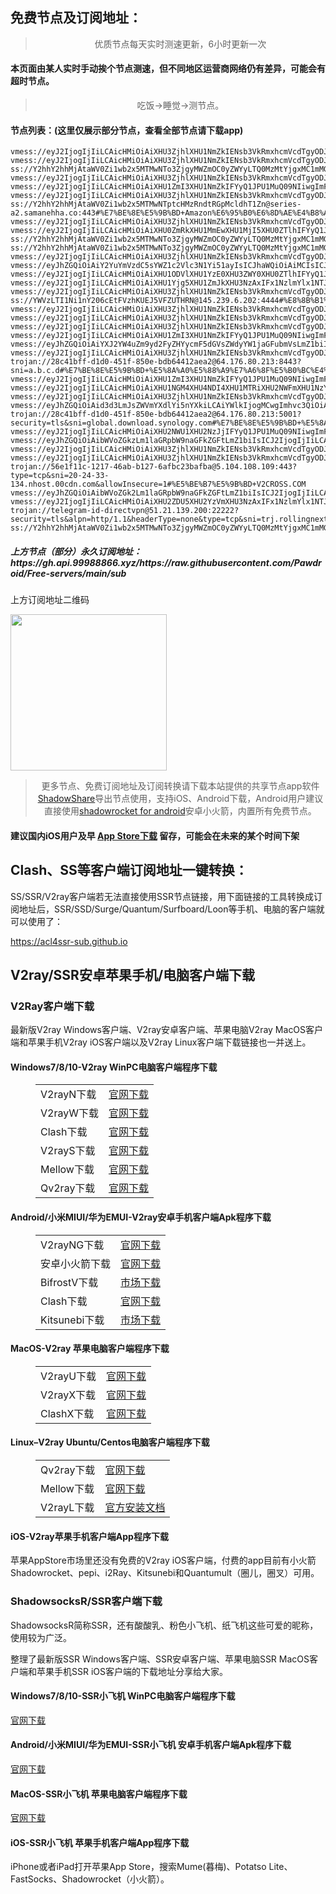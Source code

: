 
<h2>免费节点及订阅地址：</h2>
<blockquote>
<p style="text-align: center;">优质节点每天实时测速更新，6小时更新一次</p>
</blockquote>
<h4>本页面由某人实时手动挨个节点测速，但不同地区运营商网络仍有差异，可能会有超时节点。</h4>
<blockquote>
<p style="text-align: center;">吃饭->睡觉->测节点。</p>
</blockquote>
<h4>节点列表：(这里仅展示部分节点，查看全部节点请下载app)</h4>

```vmess://eyJhZGQiOiAiZGwzLmRvdXNoaW1lbmcuY29tIiwgImFpZCI6ICIwIiwgImFscG4iOiAiIiwgImZwIjogIiIsICJob3N0IjogImNmLWRlOS5kb3VzaGltZW5nLmNvbSIsICJpZCI6ICI5OTMzY2EyYS01ZTZkLTQ1MmItOGVmMS0wOTdiY2QzMWI4M2YiLCAibmV0IjogIndzIiwgInBhdGgiOiAiL2FzZGFzIiwgInBvcnQiOiAiMjA4MiIsICJwcyI6ICJcdTdmOGVcdTU2ZmQgQ2xvdWRGbGFyZVx1ODI4Mlx1NzBiOSIsICJzY3kiOiAiYXV0byIsICJzbmkiOiAiIiwgInRscyI6ICIiLCAidHlwZSI6ICIiLCAidiI6ICIyIn0=
vmess://eyJ2IjogIjIiLCAicHMiOiAiXHU3ZjhlXHU1NmZkIENsb3VkRmxhcmVcdTgyODJcdTcwYjkiLCAiYWRkIjogImtreXgueXlkc2lpLmNvbSIsICJwb3J0IjogIjgwIiwgInR5cGUiOiAibm9uZSIsICJpZCI6ICIyYjBjNTk5Ni0yMTZmLTQ5MzMtOWFlZC05MjQ1OGZmNDk4OGYiLCAiYWlkIjogIjAiLCAibmV0IjogIndzIiwgInBhdGgiOiAiLyIsICJob3N0IjogIm9paWN0dy55eWRzaWkuY29tIiwgInRscyI6ICIifQ==
vmess://eyJ2IjogIjIiLCAicHMiOiAiXHU3ZjhlXHU1NmZkIENsb3VkRmxhcmVcdTgyODJcdTcwYjkiLCAiYWRkIjogImFydmFuY2xvdWQxNC5mb3J3YXJkdjJyYXl0ZWxlZ3JhbWNoYW5uZWwuZnVuIiwgInBvcnQiOiA4ODgwLCAiYWlkIjogMCwgInNjeSI6ICJhdXRvIiwgIm5ldCI6ICJ3cyIsICJ0eXBlIjogIm5vbmUiLCAidGxzIjogIiIsICJpZCI6ICJhZjI1MWU2ZS02OWQ4LTQ5ZDAtODE0NC03N2JhMDI4NGEwZGMiLCAicGF0aCI6ICIvQGZvcndhcmR2MnJheSJ9
ss://Y2hhY2hhMjAtaWV0Zi1wb2x5MTMwNTo3ZjgyMWZmOC0yZWYyLTQ0MzMtYjgxMC1mMGNlNzdmZDU0OTE=@service.ouluyun9803.com:20003#%E5%B9%BF%E4%B8%9C%E7%9C%81%E5%B9%BF%E5%B7%9E%E5%B8%82+%E7%A7%BB%E5%8A%A8
vmess://eyJ2IjogIjIiLCAicHMiOiAiXHU3ZjhlXHU1NmZkIENsb3VkRmxhcmVcdTgyODJcdTcwYjkiLCAiYWRkIjogImEzLmJjYm90LmluIiwgInBvcnQiOiA4ODgwLCAiaWQiOiAiY2U5YWFkYzgtOGM2ZS00ODY3LWQyNDctOWE4NGI0NjlhYzI3IiwgImFpZCI6IDAsICJzY3kiOiAiYXV0byIsICJuZXQiOiAid3MiLCAiaG9zdCI6ICJhMy5iY2JvdC5pbiIsICJwYXRoIjogIi8iLCAidGxzIjogIiJ9
vmess://eyJ2IjogIjIiLCAicHMiOiAiXHU1ZmI3XHU1NmZkIFYyQ1JPU1MuQ09NIiwgImFkZCI6ICI5Mi4yMjMuMTE4LjE1IiwgInBvcnQiOiA0NDMsICJpZCI6ICJlY2JhNWIzMy1mNzY4LTRkOGEtYjAwNC1iMjllOGU1YzY3NmYiLCAiYWlkIjogMCwgInNjeSI6ICJhdXRvIiwgIm5ldCI6ICJ3cyIsICJob3N0IjogInNhemdhci5zZXJ2ZWlyYy5jb20iLCAicGF0aCI6ICIvQGZvcndhcmR2MnJheSIsICJ0bHMiOiAidGxzIn0=
vmess://eyJ2IjogIjIiLCAicHMiOiAiXHU3ZjhlXHU1NmZkIENsb3VkRmxhcmVcdTgyODJcdTcwYjkiLCAiYWRkIjogIm1laGRpLmZvcndhcmR2MnJheXRlbGVncmFtY2hhbm5lbC5mdW4iLCAicG9ydCI6IDg4ODAsICJhaWQiOiAwLCAic2N5IjogImF1dG8iLCAibmV0IjogIndzIiwgInR5cGUiOiAibm9uZSIsICJ0bHMiOiAiIiwgImlkIjogImFmMjUxZTZlLTY5ZDgtNDlkMC04MTQ0LTc3YmEwMjg0YTBkYyIsICJwYXRoIjogIi9AZm9yd2FyZHYycmF5In0=
ss://Y2hhY2hhMjAtaWV0Zi1wb2x5MTMwNTptcHMzRndtRGpMcldhT1Zn@series-a2.samanehha.co:443#%E7%BE%8E%E5%9B%BD+Amazon%E6%95%B0%E6%8D%AE%E4%B8%AD%E5%BF%83
vmess://eyJ2IjogIjIiLCAicHMiOiAiXHU3ZjhlXHU1NmZkIENsb3VkRmxhcmVcdTgyODJcdTcwYjkiLCAiYWRkIjogImFydmFuLmZvcndhcmR2MnJheXRlbGVncmFtY2hhbm5lbC5mdW4iLCAicG9ydCI6IDg4ODAsICJhaWQiOiAwLCAic2N5IjogImF1dG8iLCAibmV0IjogIndzIiwgInR5cGUiOiAibm9uZSIsICJ0bHMiOiAiIiwgImlkIjogImFmMjUxZTZlLTY5ZDgtNDlkMC04MTQ0LTc3YmEwMjg0YTBkYyIsICJwYXRoIjogIi9AZm9yd2FyZHYycmF5In0=
vmess://eyJ2IjogIjIiLCAicHMiOiAiXHU0ZmRkXHU1MmEwXHU1MjI5XHU0ZTlhIFYyQ1JPU1MuQ09NIiwgImFkZCI6ICI5My4xMjMuMTcuMTQwIiwgInBvcnQiOiA0NDMsICJpZCI6ICIxNGJiOTI3Zi1hNGVjLTRkZTctOTBmYi0zODhjMWY2OWRiYzEiLCAiYWlkIjogMCwgInNjeSI6ICJhdXRvIiwgIm5ldCI6ICJ3cyIsICJob3N0IjogInNhemdhcjIyLnphcHRvLm9yZyIsICJwYXRoIjogIi9AZm9yd2FyZHYycmF5IiwgInRscyI6ICJ0bHMifQ==
ss://Y2hhY2hhMjAtaWV0Zi1wb2x5MTMwNTo3ZjgyMWZmOC0yZWYyLTQ0MzMtYjgxMC1mMGNlNzdmZDU0OTE=@service.ouluyun9803.com:50002#%E5%B9%BF%E4%B8%9C%E7%9C%81%E5%B9%BF%E5%B7%9E%E5%B8%82+%E7%A7%BB%E5%8A%A8
ss://Y2hhY2hhMjAtaWV0Zi1wb2x5MTMwNTo3ZjgyMWZmOC0yZWYyLTQ0MzMtYjgxMC1mMGNlNzdmZDU0OTE=@service.ouluyun9803.com:20005#%E5%B9%BF%E4%B8%9C%E7%9C%81%E5%B9%BF%E5%B7%9E%E5%B8%82+%E7%A7%BB%E5%8A%A8
vmess://eyJ2IjogIjIiLCAicHMiOiAiXHU3ZjhlXHU1NmZkIENsb3VkRmxhcmVcdTgyODJcdTcwYjkiLCAiYWRkIjogIjEwNC4xNy4yLjE4MyIsICJwb3J0IjogIjgwIiwgImlkIjogImYyNTZhM2FlLTBmODUtNGExZC1kMGNkLTJkMGI0YjczZjRmMSIsICJhaWQiOiAiMCIsICJzY3kiOiAiYXV0byIsICJuZXQiOiAid3MiLCAidHlwZSI6ICJub25lIiwgImhvc3QiOiAidjNyYTNkby53YWtldXB0aW1lcmFwLnNob3AiLCAicGF0aCI6ICIvIiwgInRscyI6ICIiLCAic25pIjogIiIsICJhbHBuIjogIiJ9
vmess://eyJhZGQiOiAiY2YuYmVzdC5sYWZ1c2Vlc3N1Yi51ayIsICJhaWQiOiAiMCIsICJhbHBuIjogIiIsICJmcCI6ICIiLCAiaG9zdCI6ICJ1cy5sYWZ1c2Vlc3N1Yi51ayIsICJpZCI6ICIwYTRkZWZkZC05MjRkLTQ3ODEtOWQ5NS1mZjA1YzI4ODYwZTQiLCAibmV0IjogIndzIiwgInBhdGgiOiAiL2xhZnVzZWVzIiwgInBvcnQiOiAiNDQzIiwgInBzIjogIlx1N2Y4ZVx1NTZmZCBDbG91ZEZsYXJlXHU4MjgyXHU3MGI5IiwgInNjeSI6ICJhdXRvIiwgInNuaSI6ICJ1cy5sYWZ1c2Vlc3N1Yi51ayIsICJ0bHMiOiAidGxzIiwgInR5cGUiOiAiIiwgInYiOiAiMiJ9
vmess://eyJ2IjogIjIiLCAicHMiOiAiXHU1ODVlXHU1YzE0XHU3ZWY0XHU0ZTlhIFYyQ1JPU1MuQ09NIiwgImFkZCI6ICI4OS4yMy44Ni4xODkiLCAicG9ydCI6ICI1OTQ5MiIsICJ0eXBlIjogIm5vbmUiLCAiaWQiOiAiM2NkMWEyZjAtNDk5Zi00ZWIwLTg2MmEtY2RkMGVjZDgyMWM3IiwgImFpZCI6ICIwIiwgIm5ldCI6ICJ3cyIsICJwYXRoIjogIi9pbXpjYyIsICJob3N0IjogImRtLmltemNjLmNvbSIsICJ0bHMiOiAiIn0=
vmess://eyJ2IjogIjIiLCAicHMiOiAiXHU1Yjg5XHU1ZmJkXHU3NzAxIFx1NzlmYlx1NTJhOFx1NjU3MFx1NjM2ZVx1NGUwYVx1N2Y1MVx1NTE2Y1x1NTE3MVx1NTFmYVx1NTNlMyIsICJhZGQiOiAiMTEyLjI4LjIwOC4xNSIsICJwb3J0IjogIjUzMzAwIiwgImFpZCI6IDY0LCAic2N5IjogImF1dG8iLCAibmV0IjogInRjcCIsICJ0eXBlIjogIm5vbmUiLCAidGxzIjogIiIsICJpZCI6ICI0MTgwNDhhZi1hMjkzLTRiOTktOWIwYy05OGNhMzU4MGRkMjQiLCAic25pIjogIiJ9
vmess://eyJ2IjogIjIiLCAicHMiOiAiXHU3ZjhlXHU1NmZkIENsb3VkRmxhcmVcdTgyODJcdTcwYjkiLCAiYWRkIjogIm1laGRpLmZvcndhcmR2MnJheXRlbGVncmFtY2hhbm5lbC5mdW4iLCAicG9ydCI6IDIwODIsICJhaWQiOiAwLCAic2N5IjogImF1dG8iLCAibmV0IjogIndzIiwgInR5cGUiOiAibm9uZSIsICJ0bHMiOiAiIiwgImlkIjogImI3YmQwZWRjLTE5YzctNDdmNi1iMmRhLTk3M2Y1NDQ0OTM1NyIsICJwYXRoIjogIi9AZm9yd2FyZHYycmF5In0=
ss://YWVzLTI1Ni1nY206cEtFVzhKUEJ5VFZUTHRN@145.239.6.202:4444#%E8%8B%B1%E5%9B%BD+V2CROSS.COM
vmess://eyJ2IjogIjIiLCAicHMiOiAiXHU3ZjhlXHU1NmZkIENsb3VkRmxhcmVcdTgyODJcdTcwYjkiLCAiYWRkIjogImdsYXNjby5meC10cmFkZXIuc2hvcCIsICJwb3J0IjogODAsICJpZCI6ICJmMjU2YTNhZS0wZjg1LTRhMWQtZDBjZC0yZDBiNGI3M2Y0ZjEiLCAiYWlkIjogMCwgInNjeSI6ICJhdXRvIiwgIm5ldCI6ICJ3cyIsICJob3N0IjogInYzcmEzZG8ud2FrZXVwdGltZXJhcC5zaG9wIiwgInBhdGgiOiAiLyIsICJ0bHMiOiAiIn0=
vmess://eyJ2IjogIjIiLCAicHMiOiAiXHU3ZjhlXHU1NmZkIENsb3VkRmxhcmVcdTgyODJcdTcwYjkiLCAiYWRkIjogIjEwNC4xNy4yLjE4MyIsICJwb3J0IjogIjgwIiwgInR5cGUiOiAibm9uZSIsICJpZCI6ICJmMjU2YTNhZS0wZjg1LTRhMWQtZDBjZC0yZDBiNGI3M2Y0ZjEiLCAiYWlkIjogIjAiLCAibmV0IjogIndzIiwgInBhdGgiOiAiLyIsICJob3N0IjogInYzcmEzZG8ud2FrZXVwdGltZXJhcC5zaG9wIiwgInRscyI6ICIifQ==
vmess://eyJ2IjogIjIiLCAicHMiOiAiXHU3ZjhlXHU1NmZkIENsb3VkRmxhcmVcdTgyODJcdTcwYjkiLCAiYWRkIjogIm1laGRpLmZvcndhcmR2MnJheXRlbGVncmFtY2hhbm5lbC5mdW4iLCAicG9ydCI6IDIwODYsICJhaWQiOiAwLCAic2N5IjogImF1dG8iLCAibmV0IjogIndzIiwgInR5cGUiOiAibm9uZSIsICJ0bHMiOiAiIiwgImlkIjogImU4ZDljM2NmLTRkZjgtNGIwMi1hMDExLTg1YTQyY2E2MDY5YSIsICJwYXRoIjogIi9AZm9yd2FyZHYycmF5In0=
vmess://eyJ2IjogIjIiLCAicHMiOiAiXHU1ZmI3XHU1NmZkIFYyQ1JPU1MuQ09NIiwgImFkZCI6ICI5Mi4yMjMuMTI0LjM0IiwgInBvcnQiOiA0NDMsICJpZCI6ICI4ZGJkM2RiMy1jNTMwLTRlYzAtYTkyOS1iZTRkYTUzNWY2NjMiLCAiYWlkIjogMCwgInNjeSI6ICJhdXRvIiwgIm5ldCI6ICJ3cyIsICJob3N0IjogInNvZnQ5OS5nb3RkbnMuY2giLCAicGF0aCI6ICIvQGZvcndhcmR2MnJheSIsICJ0bHMiOiAidGxzIn0=
vmess://eyJhZGQiOiAiYXJ2YW4uZm9yd2FyZHYycmF5dGVsZWdyYW1jaGFubmVsLmZ1biIsICJ2IjogIjIiLCAicHMiOiAiXHU3ZjhlXHU1NmZkIENsb3VkRmxhcmVcdTgyODJcdTcwYjkiLCAicG9ydCI6IDIwOTUsICJpZCI6ICI3MDNkODgzNS05OTczLTQzNTQtYWQ2My05MzZiOGU3OTcxMDYiLCAiYWlkIjogIjAiLCAibmV0IjogIndzIiwgInR5cGUiOiAiIiwgImhvc3QiOiAiIiwgInBhdGgiOiAiL0Bmb3J3YXJkdjJyYXkiLCAidGxzIjogIiJ9
vmess://eyJ2IjogIjIiLCAicHMiOiAiXHU3ZjhlXHU1NmZkIENsb3VkRmxhcmVcdTgyODJcdTcwYjkiLCAiYWRkIjogImFydmFuY2xvdWQxNi5mb3J3YXJkdjJyYXl0ZWxlZ3JhbWNoYW5uZWwuZnVuIiwgInBvcnQiOiA4MDgwLCAiYWlkIjogMCwgInNjeSI6ICJhdXRvIiwgIm5ldCI6ICJ3cyIsICJ0eXBlIjogIm5vbmUiLCAidGxzIjogIiIsICJpZCI6ICIzNmU0NDlkYi1hM2ExLTQ1NmMtYTU3OS0wNjk1ZGY5Nzk2ODIiLCAicGF0aCI6ICIvQGZvcndhcmR2MnJheSJ9
trojan://28c41bff-d1d0-451f-850e-bdb64412aea2@64.176.80.213:8443?sni=a.b.c.d#%E7%BE%8E%E5%9B%BD+%E5%8A%A0%E5%88%A9%E7%A6%8F%E5%B0%BC%E4%BA%9A
vmess://eyJ2IjogIjIiLCAicHMiOiAiXHU1ZmI3XHU1NmZkIFYyQ1JPU1MuQ09NIiwgImFkZCI6ICI5Mi4yMjMuMTI0LjQ0IiwgInBvcnQiOiA0NDMsICJhaWQiOiAwLCAic2N5IjogImF1dG8iLCAibmV0IjogIndzIiwgInR5cGUiOiAibm9uZSIsICJ0bHMiOiAidGxzIiwgImlkIjogImVjYmE1YjMzLWY3NjgtNGQ4YS1iMDA0LWIyOWU4ZTVjNjc2ZiIsICJob3N0IjogInNhemdhci5zZXJ2ZWlyYy5jb20iLCAicGF0aCI6ICIvQGZvcndhcmR2MnJheSJ9
vmess://eyJ2IjogIjIiLCAicHMiOiAiXHU1NGM4XHU4NDI4XHU1MTRiXHU2NWFmXHU1NzY2IFYyQ1JPU1MuQ09NIiwgImFkZCI6ICI5Mi40Ni4xMDguMTA2IiwgInBvcnQiOiA4MCwgImlkIjogIjM2OGVlODQzLWQyYTMtNDI1Yy1iZTU3LTEzNWI5ZWM2YjgxZiIsICJhaWQiOiAwLCAic2N5IjogImF1dG8iLCAibmV0IjogIndzIiwgImhvc3QiOiAiYmVzdC5zZXJ2ZWNvdW50ZXJzdHJpa2UuY29tIiwgInBhdGgiOiAiL0Bmb3J3YXJkdjJyYXkiLCAidGxzIjogIiJ9
vmess://eyJ2IjogIjIiLCAicHMiOiAiXHU3ZjhlXHU1NmZkIENsb3VkRmxhcmVcdTgyODJcdTcwYjkiLCAiYWRkIjogImFydmFuY2xvdWQ1LmZvcndhcmR2MnJheXRlbGVncmFtY2hhbm5lbC5mdW4iLCAicG9ydCI6IDg4ODAsICJhaWQiOiAwLCAic2N5IjogImF1dG8iLCAibmV0IjogIndzIiwgInR5cGUiOiAibm9uZSIsICJ0bHMiOiAiIiwgImlkIjogImFmMjUxZTZlLTY5ZDgtNDlkMC04MTQ0LTc3YmEwMjg0YTBkYyIsICJwYXRoIjogIi9AZm9yd2FyZHYycmF5In0=
vmess://eyJhZGQiOiAid3d3LmJsZWVmYXdlYi5nYXkiLCAiYWlkIjogMCwgImhvc3QiOiAiIiwgImlkIjogImJlZDI4ZmFmLTU4MDEtNGUzNS1iYmJkLTlmYWQyYzRjNDg5OCIsICJuZXQiOiAid3MiLCAicGF0aCI6ICIvYmVkMjhmYWYtNTgwMS00ZTM1LWJiYmQtOWZhZDJjNGM0ODk4LXZtZXNzIiwgInBvcnQiOiA0NDMsICJwcyI6ICJcdTdmOGVcdTU2ZmQgQ2xvdWRGbGFyZVx1ODI4Mlx1NzBiOSIsICJ0bHMiOiAidGxzIiwgInR5cGUiOiAiYXV0byIsICJzZWN1cml0eSI6ICJhdXRvIiwgInNraXAtY2VydC12ZXJpZnkiOiB0cnVlLCAic25pIjogInd3dy5ibGVlZmF3ZWIuZ2F5In0=
trojan://28c41bff-d1d0-451f-850e-bdb64412aea2@64.176.80.213:5001?security=tls&sni=global.download.synology.com#%E7%BE%8E%E5%9B%BD+%E5%8A%A0%E5%88%A9%E7%A6%8F%E5%B0%BC%E4%BA%9A
vmess://eyJ2IjogIjIiLCAicHMiOiAiXHU2NWU1XHU2NzJjIFYyQ1JPU1MuQ09NIiwgImFkZCI6ICI0My4yMDEuMjUzLjIyMiIsICJwb3J0IjogMjY1NDAsICJpZCI6ICJjODQxYzkwMy03NjU3LTQxZjctYmY1NS1iNDFkZDk0NTYxNzkiLCAiYWlkIjogMCwgInNjeSI6ICJhdXRvIiwgIm5ldCI6ICJ3cyIsICJob3N0IjogIjQzLjIwMS4yNTMuMjIyIiwgInBhdGgiOiAiL2M4NDFjOTAzLTc2NTctNDFmNy1iZjU1LWI0MWRkOTQ1NjE3OSIsICJ0bHMiOiAiIn0=
vmess://eyJhZGQiOiAibWVoZGkzLm1laGRpbW9naGFkZGFtLmZ1biIsICJ2IjogIjIiLCAicHMiOiAiXHU3ZjhlXHU1NmZkIENsb3VkRmxhcmVcdTgyODJcdTcwYjkiLCAicG9ydCI6IDg4ODAsICJpZCI6ICI0ZjkyZTU1Ny1lZmE5LTQwZDYtYTY3My03Y2NjZTRjOTgyNmYiLCAiYWlkIjogIjAiLCAibmV0IjogIndzIiwgInR5cGUiOiAiIiwgImhvc3QiOiAiIiwgInBhdGgiOiAiL0Bmb3J3YXJkdjJyYXkiLCAidGxzIjogIiJ9
vmess://eyJ2IjogIjIiLCAicHMiOiAiXHU3ZjhlXHU1NmZkIENsb3VkRmxhcmVcdTgyODJcdTcwYjkiLCAiYWRkIjogIjEwNC4yMS4zMi4yMTUiLCAicG9ydCI6IDg4ODAsICJpZCI6ICJjZTlhYWRjOC04YzZlLTQ4NjctZDI0Ny05YTg0YjQ2OWFjMjciLCAiYWlkIjogMCwgInNjeSI6ICJhdXRvIiwgIm5ldCI6ICJ3cyIsICJob3N0IjogImEzLmJjYm90LmluIiwgInBhdGgiOiAiLyIsICJ0bHMiOiAiIn0=
vmess://eyJ2IjogIjIiLCAicHMiOiAiXHU3ZjhlXHU1NmZkIENsb3VkRmxhcmVcdTgyODJcdTcwYjkiLCAiYWRkIjogImNuYW1lLnZvbGNlbmdpbmUuZXUub3JnIiwgInBvcnQiOiAiODAiLCAiaWQiOiAiZWJjOGVmNmUtOTYxZC00MzE1LTkyNTgtNDZmYjgxNjA1YmQ3IiwgImFpZCI6ICIwIiwgIm5ldCI6ICJ3cyIsICJ0eXBlIjogIm5vbmUiLCAiaG9zdCI6ICJjYTItYW1hem9ud2Vic2VydmljZXMudm9sY2VuZ2luZS5ldS5vcmciLCAicGF0aCI6ICIvY2VudG9zLzcuOS4yMDA5L2lzb3MveDg2XzY0L0NlbnRPUy03LXg4Nl82NC1NaW5pbWFsLTIwMDkuaXNvIiwgInRscyI6ICIifQ==
trojan://56e1f11c-1217-46ab-b127-6afbc23bafba@5.104.108.109:443?type=tcp&sni=20-24-33-134.nhost.00cdn.com&allowInsecure=1#%E5%BE%B7%E5%9B%BD+V2CROSS.COM
vmess://eyJhZGQiOiAibWVoZGk2Lm1laGRpbW9naGFkZGFtLmZ1biIsICJ2IjogIjIiLCAicHMiOiAiXHU3ZjhlXHU1NmZkIENsb3VkRmxhcmVcdTgyODJcdTcwYjkiLCAicG9ydCI6IDIwODIsICJpZCI6ICIwODliM2U0NS0xYmU1LTRkYWQtODc1NC02Y2VjNGNjYjNhZTkiLCAiYWlkIjogIjAiLCAibmV0IjogIndzIiwgInR5cGUiOiAiIiwgImhvc3QiOiAiIiwgInBhdGgiOiAiL0Bmb3J3YXJkdjJyYXkiLCAidGxzIjogIiJ9
vmess://eyJ2IjogIjIiLCAicHMiOiAiXHU2ZDU5XHU2YzVmXHU3NzAxIFx1NzlmYlx1NTJhOFx1NjU3MFx1NjM2ZVx1NGUwYVx1N2Y1MVx1NTE2Y1x1NTE3MVx1NTFmYVx1NTNlMyIsICJhZGQiOiAiZGF0YS11cy12MS5zaHdqZmt3LmNuIiwgInBvcnQiOiAiMjA0MDEiLCAiYWlkIjogMCwgInNjeSI6ICJhdXRvIiwgIm5ldCI6ICJ3cyIsICJ0eXBlIjogIm5vbmUiLCAidGxzIjogIiIsICJpZCI6ICJiMTQ3OGUyNC00OTE2LTNhYmUtOGYxNy0xNTkzMTAxMmVjYmUiLCAic25pIjogIiIsICJob3N0IjogImRhdGEtdXMtdjEuc2h3amZrdy5jbiIsICJwYXRoIjogIi9kZWJpYW4ifQ==
trojan://telegram-id-directvpn@51.21.139.200:22222?security=tls&alpn=http/1.1&headerType=none&type=tcp&sni=trj.rollingnext.co.uk#%E8%8B%B1%E5%9B%BD+%E7%A4%BE%E4%BC%9A%E4%BF%9D%E9%99%A9%E5%AE%89%E5%85%A8%E9%83%A8
ss://Y2hhY2hhMjAtaWV0Zi1wb2x5MTMwNTo3ZjgyMWZmOC0yZWYyLTQ0MzMtYjgxMC1mMGNlNzdmZDU0OTE=@service.ouluyun9803.com:50003#%E5%B9%BF%E4%B8%9C%E7%9C%81%E5%B9%BF%E5%B7%9E%E5%B8%82+%E7%A7%BB%E5%8A%A8
```
<h5>上方节点（部分）永久订阅地址：https://gh.api.99988866.xyz/https://raw.githubusercontent.com/Pawdroid/Free-servers/main/sub</h5>
<p>上方订阅地址二维码</p>
<img src='https://raw.githubusercontent.com/Pawdroid/Free-servers/main/sub.png' width=250 height=250>
<blockquote style='text-align: center;'>更多节点、免费订阅地址及订阅转换请下载本站提供的共享节点app软件<a href='https://shadowsharing.com'>ShadowShare</a>导出节点使用，支持iOS、Android下载，Android用户建议直接使用<a href='https://github.com/Pawdroid/shadowrocket_for_android'>shadowrocket for android</a>安卓小火箭，内置所有免费节点。</blockquote>
<h4>建议国内iOS用户及早 <a href='https://apps.apple.com/cn/app/shadowshare/id1612647259'>App Store下载</a> 留存，可能会在未来的某个时间下架</h4>

<div class="nv-content-wrap entry-content">
<h2>Clash、SS等客户端订阅地址一键转换：</h2>
<p>SS/SSR/V2ray客户端若无法直接使用SSR节点链接，用下面链接的工具转换成订阅地址后，SSR/SSD/Surge/Quantum/Surfboard/Loon等手机、电脑的客户端就可以使用了：</p>
<p><a href="https://acl4ssr-sub.github.io" target="_blank" rel="noreferrer noopener nofollow">https://acl4ssr-sub.github.io</a></p>
<h2>V2ray/SSR安卓苹果手机/电脑客户端下载</h2>
<h3>V2Ray客户端下载</h3>
<p>最新版V2ray Windows客户端、V2ray安卓客户端、苹果电脑V2ray MacOS客户端和苹果手机V2ray iOS客户端以及V2ray Linux客户端下载链接也一并送上。</p>
<h4>Windows7/8/10-<strong>V2ray WinPC电脑客户端</strong>程序下载</h4>
<figure class="wp-block-table alignwide is-style-stripes"><table><tbody><tr><td>V2rayN下载</td><td><a href="https://github.com/2dust/v2rayN/releases" target="_blank" rel="noreferrer noopener">官网下载</a></td></tr><tr><td>V2rayW下载</td><td><a href="https://github.com/Cenmrev/V2RayW/releases" target="_blank" rel="noreferrer noopener">官网下载</a></td></tr><tr><td>Clash下载</td><td><a href="https://github.com/Fndroid/clash_for_windows_pkg/releases" target="_blank" rel="noreferrer noopener">官网下载</a></td></tr><tr><td>V2rayS下载</td><td><a href="https://github.com/Shinlor/V2RayS/releases" target="_blank" rel="noreferrer noopener">官网下载</a></td></tr><tr><td>Mellow下载</td><td><a href="https://github.com/mellow-io/mellow/releases" target="_blank" rel="noreferrer noopener">官网下载</a></td></tr><tr><td>Qv2ray下载</td><td><a href="https://github.com/Qv2ray/Qv2ray" target="_blank" rel="noreferrer noopener">官网下载</a></td></tr></tbody></table></figure>
<h4><strong>Android/小米MIUI/华为EMUI-V2ray安卓手机客户端</strong>Apk程序下载</h4>
<figure class="wp-block-table alignwide is-style-stripes"><table><tbody><tr><td>V2rayNG下载</td><td><a href="https://github.com/2dust/v2rayNG/releases" target="_blank" rel="noreferrer noopener">官网下载</a></td></tr><tr><td>安卓小火箭下载</td><td><a href="https://github.com/Pawdroid/shadowrocket_for_android/releases" target="_blank" rel="noreferrer noopener">官网下载</a></td></tr><tr><td>BifrostV下载</td><td><a rel="noreferrer noopener" href="https://www.appsapk.com/downloading/latest/com.github.dawndiy.bifrostv-0.6.8.apk" target="_blank">市场下载</a></td></tr><tr><td>Clash下载</td><td><a href="https://github.com/Kr328/ClashForAndroid/releases" target="_blank" rel="noreferrer noopener">官网下载</a></td></tr><tr><td>Kitsunebi下载</td><td><a rel="noreferrer noopener" href="https://apkpure.com/kitsunebi/fun.kitsunebi.kitsunebi4android" target="_blank">市场下载</a></td></tr></tbody></table></figure>
<h4><strong>MacOS-V2ray <strong>苹果电脑</strong>客户端</strong>程序下载</h4>
<figure class="wp-block-table alignwide is-style-stripes"><table><tbody><tr><td>V2rayU下载</td><td><a href="https://github.com/yanue/V2rayU/releases" target="_blank" rel="noreferrer noopener">官网下载</a></td></tr><tr><td>V2rayX下载</td><td><a href="https://github.com/Cenmrev/V2RayX/releases" target="_blank" rel="noreferrer noopener">官网下载</a></td></tr><tr><td>ClashX下载</td><td><a href="https://github.com/yichengchen/clashX/releases" target="_blank" rel="noreferrer noopener">官网下载</a></td></tr></tbody></table></figure>
<h4><strong>Linux</strong>–<strong>V2ray Ubuntu/Centos电脑客户端</strong>程序下载</h4>
<figure class="wp-block-table alignwide is-style-stripes"><table><tbody><tr><td>Qv2ray下载</td><td><a href="https://github.com/Qv2ray/Qv2ray" target="_blank" rel="noreferrer noopener">官网下载</a></td></tr><tr><td>Mellow下载</td><td><a href="https://github.com/mellow-io/mellow/releases" target="_blank" rel="noreferrer noopener">官网下载</a></td></tr><tr><td>V2rayL下载</td><td><a rel="noreferrer noopener" href="https://github.com/jiangxufeng/v2rayL" target="_blank">官方安装文档</a></td></tr></tbody></table></figure>
<h4>iOS-<strong>V2ray苹果<strong>手机客户端</strong>App程序</strong>下载</h4>
<p>苹果AppStore市场里还没有免费的V2ray iOS客户端，付费的app目前有小火箭Shadowrocket、pepi、i2Ray、Kitsunebi和Quantumult（圈儿，圈叉）可用。</p>
<h3>ShadowsocksR/SSR客户端下载</h3>
<p>ShadowsocksR简称SSR，还有酸酸乳、粉色小飞机、纸飞机这些可爱的昵称，使用较为广泛。</p>
<p>整理了最新版SSR Windows客户端、SSR安卓客户端、苹果电脑SSR MacOS客户端和苹果手机SSR iOS客户端的下载地址分享给大家。</p>
<h4><strong>Windows7/8/10-<strong>SSR小飞机 WinPC电脑客户端</strong>程序下载</strong></h4>
<p><a rel="noreferrer noopener" href="https://github.com/shadowsocksrr/shadowsocksr-csharp/releases" target="_blank">官网下载</a></p>
<h4><strong><strong>Android/小米MIUI/华为EMUI-SSR小飞机 安卓手机客户端</strong>Apk程序下载</strong></h4>
<p><a rel="noreferrer noopener" href="https://github.com/shadowsocksrr/shadowsocksr-android/releases" target="_blank">官网下载</a></p>
<h4><strong><strong>MacOS-SSR小飞机 苹果电脑客户端</strong>程序下载</strong></h4>
<p><a href="https://github.com/qinyuhang/ShadowsocksX-NG-R/releases" target="_blank" rel="noreferrer noopener">官网下载</a></p>
<h4><strong>iOS-<strong>SSR小飞机 苹果手机客户端App程序</strong></strong>下载</h4>
<p>iPhone或者iPad打开苹果App Store，搜索Mume(暮梅)、Potatso Lite、FastSocks、Shadowrocket（小火箭）。</p>
